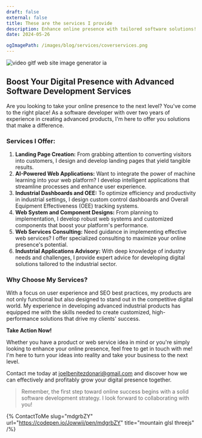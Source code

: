 ```yaml
---
draft: false
external: false
title: These are the services I provide
description: Enhance online presence with tailored software solutions! Contact for captivating web design & AI-powered apps.
date: 2024-05-26

ogImagePath: /images/blog/services/coverservices.png
---
```

![ video gitf web site image generator ia ](/images/blog/services/coverservices.png)

## Boost Your Digital Presence with Advanced Software Development Services

Are you looking to take your online presence to the next level? You've come to the right place! As a software developer with over two years of experience in creating advanced products, I'm here to offer you solutions that make a difference.

### Services I Offer:

1. **Landing Page Creation:** From grabbing attention to converting visitors into customers, I design and develop landing pages that yield tangible results.
2. **AI-Powered Web Applications:** Want to integrate the power of machine learning into your web platform? I develop intelligent applications that streamline processes and enhance user experience.
3. **Industrial Dashboards and OEE:** To optimize efficiency and productivity in industrial settings, I design custom control dashboards and Overall Equipment Effectiveness (OEE) tracking systems.
4. **Web System and Component Designs:** From planning to implementation, I develop robust web systems and customized components that boost your platform's performance.
5. **Web Services Consulting:** Need guidance in implementing effective web services? I offer specialized consulting to maximize your online presence's potential.
6. **Industrial Applications Advisory:** With deep knowledge of industry needs and challenges, I provide expert advice for developing digital solutions tailored to the industrial sector.

### Why Choose My Services?

With a focus on user experience and SEO best practices, my products are not only functional but also designed to stand out in the competitive digital world. My experience in developing advanced industrial products has equipped me with the skills needed to create customized, high-performance solutions that drive my clients' success.

**Take Action Now!**

Whether you have a product or web service idea in mind or you're simply looking to enhance your online presence, feel free to get in touch with me! I'm here to turn your ideas into reality and take your business to the next level.

Contact me today at joelbenitezdonari@gmail.com and discover how we can effectively and profitably grow your digital presence together.

> Remember, the first step toward online success begins with a solid software development strategy. I look forward to collaborating with you!
>

{% ContactToMe slug="mdgrbZY" url="https://codepen.io/Jowwii/pen/mdgrbZY" title="mountain glsl threejs" /%}